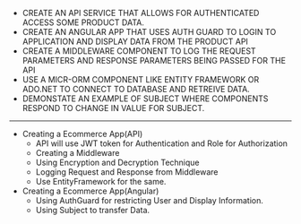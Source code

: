 - CREATE AN API SERVICE THAT ALLOWS FOR AUTHENTICATED ACCESS SOME PRODUCT DATA.
- CREATE AN ANGULAR APP THAT USES AUTH GUARD TO LOGIN TO APPLICATION AND  DISPLAY DATA FROM THE PRODUCT API
- CREATE A MIDDLEWARE COMPONENT TO LOG THE REQUEST PARAMETERS AND RESPONSE PARAMETERS BEING PASSED FOR THE API
- USE A MICR-ORM COMPONENT LIKE ENTITY FRAMEWORK OR ADO.NET TO CONNECT TO DATABASE AND RETREIVE DATA.
- DEMONSTATE AN EXAMPLE OF SUBJECT WHERE COMPONENTS RESPOND TO CHANGE IN VALUE FOR SUBJECT.


---
- Creating a Ecommerce App(API)
    - API will use JWT token for Authentication and Role for Authorization
    - Creating a Middleware
    - Using Encryption and Decryption Technique
    - Logging Request and Response from Middleware
    - Use EntityFramework for the same.
- Creating a Ecommerce App(Angular)
    - Using AuthGuard for restricting User and Display Information.
    - Using Subject to transfer Data.